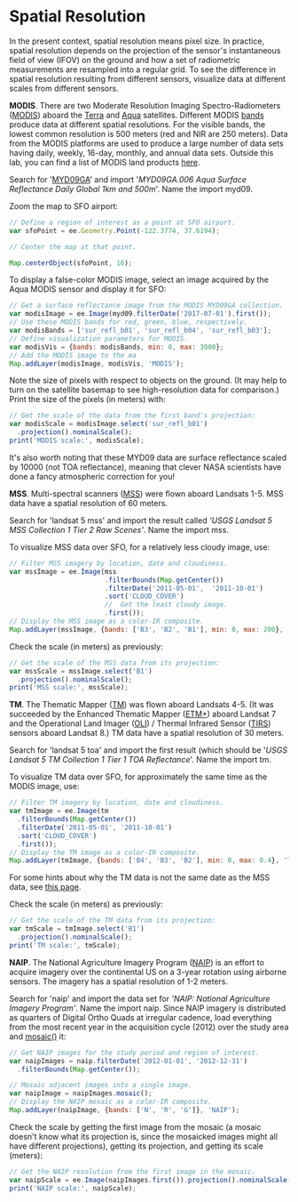 # Spatial Resolution

In the present context, spatial resolution means pixel size. In practice, spatial resolution depends on the projection of the sensor's instantaneous field of view (IFOV) on the ground and how a set of radiometric measurements are resampled into a regular grid. To see the difference in spatial resolution resulting from different sensors, visualize data at different scales from different sensors.

<an image comparing spectral resolution that sets the reader up for what to expect in the following code would be helpful>

**MODIS**. There are two Moderate Resolution Imaging Spectro-Radiometers ([MODIS](http://modis.gsfc.nasa.gov/)) aboard the [Terra](http://terra.nasa.gov/) and [Aqua](http://aqua.nasa.gov/) satellites. Different MODIS [bands](http://modis.gsfc.nasa.gov/about/specifications.php) produce data at different spatial resolutions. For the visible bands, the lowest common resolution is 500 meters (red and NIR are 250 meters). Data from the MODIS platforms are used to produce a large number of data sets having daily, weekly, 16-day, monthly, and annual data sets. Outside this lab, you can find a list of MODIS land products [here](https://lpdaac.usgs.gov/dataset_discovery/modis/modis_products_table). 

Search for '[MYD09GA](https://lpdaac.usgs.gov/dataset_discovery/modis/modis_products_table/myd09ga_v006)' and import '*MYD09GA.006 Aqua Surface Reflectance Daily Global 1km and 500m*'. Name the import myd09. 

Zoom the map to SFO airport:

```javascript
// Define a region of interest as a point at SFO airport.
var sfoPoint = ee.Geometry.Point(-122.3774, 37.6194);

// Center the map at that point.

Map.centerObject(sfoPoint, 16);
```

To display a false-color MODIS image, select an image acquired by the Aqua MODIS sensor and display it for SFO:

```javascript
// Get a surface reflectance image from the MODIS MYD09GA collection.
var modisImage = ee.Image(myd09.filterDate('2017-07-01').first());
// Use these MODIS bands for red, green, blue, respectively.
var modisBands = ['sur_refl_b01', 'sur_refl_b04', 'sur_refl_b03'];
// Define visualization parameters for MODIS.
var modisVis = {bands: modisBands, min: 0, max: 3000};
// Add the MODIS image to the ma
Map.addLayer(modisImage, modisVis, 'MODIS');
```

Note the size of pixels with respect to objects on the ground. (It may help to turn on the satellite basemap to see high-resolution data for comparison.) Print the size of the pixels (in meters) with:

```javascript
// Get the scale of the data from the first band's projection:
var modisScale = modisImage.select('sur_refl_b01')
  .projection().nominalScale();
print('MODIS scale:', modisScale);
```

It's also worth noting that these MYD09 data are surface reflectance scaled by 10000 (not TOA reflectance), meaning that clever NASA scientists have done a fancy atmospheric correction for you!

**MSS**. Multi-spectral scanners ([MSS](https://landsat.gsfc.nasa.gov/multispectral-scanner-system)) were flown aboard Landsats 1-5. MSS data have a spatial resolution of 60 meters.

Search for 'landsat 5 mss' and import the result called *'USGS Landsat 5 MSS Collection 1 Tier 2 Raw Scenes'*. Name the import mss.

To visualize MSS data over SFO, for a relatively less cloudy image, use:

```javascript
// Filter MSS imagery by location, date and cloudiness.   
var mssImage = ee.Image(mss     
                        .filterBounds(Map.getCenter())     
                        .filterDate('2011-05-01',  '2011-10-01')     
                        .sort('CLOUD_COVER')     
                        //  Get the least cloudy image.     
                        .first());  
// Display the MSS image as a color-IR composite.
Map.addLayer(mssImage, {bands: ['B3', 'B2', 'B1'], min: 0, max: 200}, 'MSS');
```

Check the scale (in meters) as previously:

```javascript
// Get the scale of the MSS data from its projection:
var mssScale = mssImage.select('B1')
  .projection().nominalScale();
print('MSS scale:', mssScale);
```

**TM**. The Thematic Mapper ([TM](https://landsat.gsfc.nasa.gov/landsat-4-5/tm)) was flown aboard Landsats 4-5. (It was succeeded by the Enhanced Thematic Mapper ([ETM+](https://landsat.gsfc.nasa.gov/about/enhanced-thematic-mapper)) aboard Landsat 7 and the Operational Land Imager ([OLI](https://landsat.gsfc.nasa.gov/landsat-8/operational-land-imager)) / Thermal Infrared Sensor ([TIRS](https://landsat.gsfc.nasa.gov/landsat-8/thermal-infrared-sensor-tirs)) sensors aboard Landsat 8.) TM data have a spatial resolution of 30 meters.

Search for 'landsat 5 toa' and import the first result (which should be '*USGS Landsat 5 TM Collection 1 Tier 1 TOA Reflectance*'. Name the import tm.

To visualize TM data over SFO, for approximately the same time as the MODIS image, use:

```javascript
// Filter TM imagery by location, date and cloudiness.
var tmImage = ee.Image(tm
  .filterBounds(Map.getCenter())
  .filterDate('2011-05-01', '2011-10-01')
  .sort('CLOUD_COVER')
  .first());
// Display the TM image as a color-IR composite.
Map.addLayer(tmImage, {bands: ['B4', 'B3', 'B2'], min: 0, max: 0.4}, 'TM'); 
```

For some hints about why the TM data is not the same date as the MSS data, see [this page](https://www.usgs.gov/core-science-systems/nli/landsat/landsat-5?qt-science_support_page_related_con=0#qt-science_support_page_related_con).

Check the scale (in meters) as previously:

```javascript
// Get the scale of the TM data from its projection:
var tmScale = tmImage.select('B1')
  .projection().nominalScale();
print('TM scale:', tmScale);
```

**NAIP**. The National Agriculture Imagery Program ([NAIP](http://www.fsa.usda.gov/programs-and-services/aerial-photography/imagery-programs/naip-imagery/)) is an effort to acquire imagery over the continental US on a 3-year rotation using airborne sensors. The imagery has a spatial resolution of 1-2 meters. 

Search for 'naip' and import the data set for *'NAIP: National Agriculture Imagery Program'*. Name the import naip. Since NAIP imagery is distributed as quarters of Digital Ortho Quads at irregular cadence, load everything from the most recent year in the acquisition cycle (2012) over the study area and [mosaic()](https://developers.google.com/earth-engine/guides/ic_composite_mosaic) it:

```javascript
// Get NAIP images for the study period and region of interest.
var naipImages = naip.filterDate('2012-01-01', '2012-12-31')
  .filterBounds(Map.getCenter());

// Mosaic adjacent images into a single image.
var naipImage = naipImages.mosaic();
// Display the NAIP mosaic as a color-IR composite.
Map.addLayer(naipImage, {bands: ['N', 'R', 'G']}, 'NAIP');

```

Check the scale by getting the first image from the mosaic (a mosaic doesn't know what its projection is, since the mosaicked images might all have different projections), getting its projection, and getting its scale (meters):

```javascript
// Get the NAIP resolution from the first image in the mosaic.
var naipScale = ee.Image(naipImages.first()).projection().nominalScale();
print('NAIP scale:', naipScale);
```

